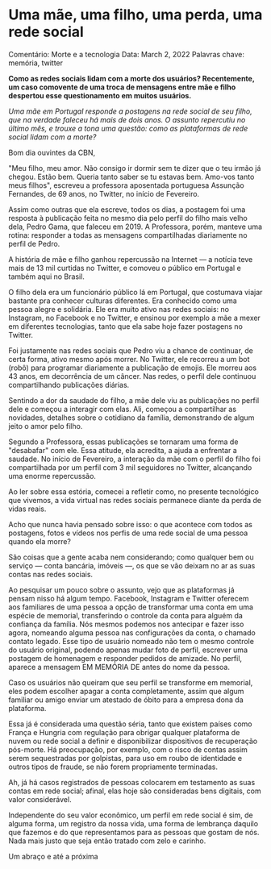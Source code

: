 # Uma mãe, uma filho, uma perda, uma rede social

Comentário: Morte e a tecnologia
Data: March 2, 2022
Palavras chave: memória, twitter

**Como as redes sociais lidam com a morte dos usuários? Recentemente, um caso comovente de uma troca de mensagens entre mãe e filho despertou esse questionamento em muitos usuários.**

*Uma mãe em Portugal responde a postagens na rede social de seu filho, que na verdade faleceu há mais de dois anos. O assunto repercutiu no último mês, e trouxe a tona uma questão: como as plataformas de rede social lidam com a morte?*

Bom dia ouvintes da CBN,

"Meu filho, meu amor. Não consigo ir dormir sem te dizer que o teu irmão já chegou. Estão bem. Queria tanto saber se tu estavas bem. Amo-vos tanto meus filhos", escreveu a professora aposentada portuguesa Assunção Fernandes, de 69 anos, no Twitter, no início de Fevereiro.

Assim como outras que ela escreve, todos os dias, a postagem foi uma resposta à publicação feita no mesmo dia pelo perfil do filho mais velho dela, Pedro Gama, que faleceu em 2019. A Professora, porém, manteve uma rotina: responder a todas as mensagens compartilhadas diariamente no perfil de Pedro.

A história de mãe e filho ganhou repercussão na Internet — a notícia teve mais de 13 mil curtidas no Twitter, e comoveu o público em Portugal e também aqui no Brasil.

O filho dela era um funcionário público lá em Portugal, que costumava viajar bastante pra conhecer culturas diferentes. Era conhecido como uma pessoa alegre e solidária. Ele era muito ativo nas redes sociais: no Instagram, no Facebook e no Twitter, e ensinou por exemplo a mãe a mexer em diferentes tecnologias, tanto que ela sabe hoje fazer postagens no Twitter.

Foi justamente nas redes sociais que Pedro viu a chance de continuar, de certa forma, ativo mesmo após morrer. No Twitter, ele recorreu a um bot (robô) para programar diariamente a publicação de emojis. Ele morreu aos 43 anos, em decorrência de um câncer. Nas redes, o perfil dele continuou compartilhando publicações diárias.

Sentindo a dor da saudade do filho, a mãe dele viu as publicações no perfil dele e começou a interagir com elas. Ali, começou a compartilhar as novidades, detalhes sobre o cotidiano da família, demonstrando de algum jeito o amor pelo filho.

Segundo a Professora, essas publicações se tornaram uma forma de "desabafar" com ele. Essa atitude, ela acredita, a ajuda a enfrentar a saudade. No início de Fevereiro, a interação da mãe com o perfil do filho foi compartilhada por um perfil com 3 mil seguidores no Twitter, alcançando uma enorme repercussão.

Ao ler sobre essa estória, comecei a refletir como, no presente tecnológico que vivemos, a vida virtual nas redes sociais permanece diante da perda de vidas reais.

Acho que nunca havia pensado sobre isso: o que acontece com todos as postagens, fotos e vídeos nos perfis de uma rede social de uma pessoa quando ela morre? 

São coisas que a gente acaba nem considerando; como qualquer bem ou serviço — conta bancária, imóveis —, os que se vão deixam no ar as suas contas nas redes sociais.

Ao pesquisar um pouco sobre o assunto, vejo que as plataformas já pensam nisso há algum tempo. Facebook, Instagram e Twitter oferecem aos familiares de uma pessoa a opção de transformar uma conta em uma espécie de memorial, transferindo o controle da conta para alguém da confiança da família. Nós mesmos podemos nos antecipar e fazer isso agora, nomeando alguma pessoa nas configurações da conta, o chamado contato legado. Esse tipo de usuário nomeado não tem o mesmo controle do usuário original, podendo apenas mudar foto de perfil, escrever uma postagem de homenagem e responder pedidos de amizade. No perfil, aparece a mensagem EM MEMÓRIA DE antes do nome da pessoa.

Caso os usuários não queiram que seu perfil se transforme em memorial, eles podem escolher apagar a conta completamente, assim que algum familiar ou amigo enviar um atestado de óbito para a empresa dona da plataforma.

Essa já é considerada uma questão séria, tanto que existem países como França e Hungria com regulação para obrigar qualquer plataforma de nuvem ou rede social a definir e disponibilizar dispositivos de recuperação pós-morte. Há preocupação, por exemplo, com o risco de contas assim serem sequestradas por golpistas, para uso em roubo de identidade e outros tipos de fraude, se não forem propriamente terminadas.

Ah, já há casos registrados de pessoas colocarem em testamento as suas contas em rede social; afinal, elas hoje são consideradas bens digitais, com valor considerável. 

Independente do seu valor econômico, um perfil em rede social é sim, de alguma forma, um registro da nossa vida, uma forma de lembrança daquilo que fazemos e do que representamos para as pessoas que gostam de nós. Nada mais justo que seja então tratado com zelo e carinho.

 Um abraço e até a próxima